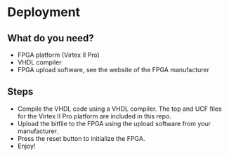 # Deployment
## What do you need?
- FPGA platform (Virtex II Pro)
- VHDL compiler
- FPGA upload software, see the website of the FPGA manufacturer

## Steps
- Compile the VHDL code using a VHDL compiler. The top and UCF files for the Virtex II Pro platform are included in this repo.
- Upload the bitfile to the FPGA using the upload software from your manufacturer.
- Press the reset button to initialize the FPGA.
- Enjoy!
